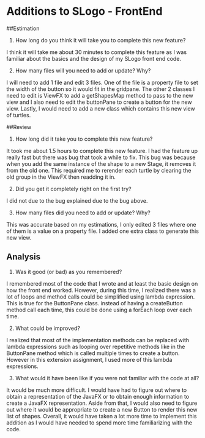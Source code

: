 Additions to SLogo - FrontEnd
========================

##Estimation
1) How long do you think it will take you to complete this new feature?

I think it will take me about 30 minutes to complete this feature as I was familiar about the basics and the design of my SLogo front end code.

2) How many files will you need to add or update? Why?
	
I will need to add 1 file and edit 3 files. One of the file is a property file to set the width of the button so it would fit in the gridpane. The other 2 classes I need to edit is ViewFX to add a getShapesMap method to pass to the new view and I also need to edit the buttonPane to create a button for the new view. Lastly, I would need to add a new class which contains this new view of turtles.

##Review
1) How long did it take you to complete this new feature?

It took me about 1.5 hours to complete this new feature. I had the feature up really fast but there was bug that took a while to fix. This bug was because when you add the same instance of the shape to a new Stage, it removes it from the old one. This required me to rerender each turtle by clearing the old group in the ViewFX then readding it in. 

2) Did you get it completely right on the first try?

I did not due to the bug explained due to the bug above.

3) How many files did you need to add or update? Why?

This was accurate based on my estimations, I only edited 3 files where one of them is a value on a property file. I added one extra class to generate this new view.

## Analysis

1) Was it good (or bad) as you remembered?

I remembered most of the code that I wrote and at least the basic design on how the front end worked. However, during this time, I realized there was a lot of loops and method calls could be simplified using lambda expression. This is true for the ButtonPane class. instead of having a createButton method call each time, this could be done using a forEach loop over each time.

2) What could be improved?

I realized that most of the implementation methods can be replaced with lambda expressions such as looping over repetitive methods like in the ButtonPane method which is called multiple times to create a button. However in this extension assignment, I used more of this lambda expressions.

3) What would it have been like if you were not familiar with the code at all?

It would be much more difficult. I would have had to figure out where to obtain a representation of the JavaFX or to obtain enough information to create a JavaFX representation. Aside from that, I would also need to figure out where it would be appropriate to create a new Button to render this new list of shapes. Overall, it would have taken a lot more time to implement this addition as I would have needed to spend more time familiarizing with the code.
